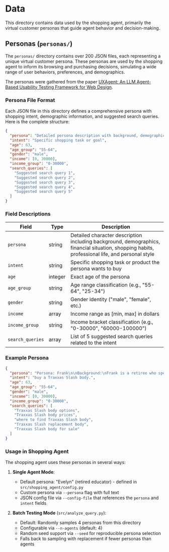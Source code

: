 # Data

This directory contains data used by the shopping agent, primarily the virtual customer personas that guide agent behavior and decision-making.

## Personas (`personas/`)

The `personas/` directory contains over 200 JSON files, each representing a unique virtual customer persona. These personas are used by the shopping agent to inform its browsing and purchasing decisions, simulating a wide range of user behaviors, preferences, and demographics.

The personas were gathered from the paper [UXAgent: An LLM Agent-Based Usability Testing Framework for Web Design](https://arxiv.org/abs/2502.12561).

### Persona File Format

Each JSON file in this directory defines a comprehensive persona with shopping intent, demographic information, and suggested search queries. Here is the complete structure:

```json
{
  "persona": "Detailed persona description with background, demographics, financial situation, shopping habits, and personal style",
  "intent": "Specific shopping task or goal",
  "age": 63,
  "age_group": "55-64",
  "gender": "male",
  "income": [0, 30000],
  "income_group": "0-30000",
  "search_queries": [
    "Suggested search query 1",
    "Suggested search query 2",
    "Suggested search query 3",
    "Suggested search query 4",
    "Suggested search query 5"
  ]
}
```

### Field Descriptions

| Field | Type | Description |
|-------|------|-------------|
| `persona` | string | Detailed character description including background, demographics, financial situation, shopping habits, professional life, and personal style |
| `intent` | string | Specific shopping task or product the persona wants to buy |
| `age` | integer | Exact age of the persona |
| `age_group` | string | Age range classification (e.g., "55-64", "25-34") |
| `gender` | string | Gender identity ("male", "female", etc.) |
| `income` | array | Income range as [min, max] in dollars |
| `income_group` | string | Income bracket classification (e.g., "0-30000", "60000-100000") |
| `search_queries` | array | List of 5 suggested search queries related to the intent |

### Example Persona

```json
{
  "persona": "Persona: Frank\n\nBackground:\nFrank is a retiree who spends his time pursuing his hobbies and taking care of his family. After working blue-collar jobs for most of his life, he's now enjoying his golden years with a modest income.\n\nDemographics:\nAge: 63\nGender: Male\nEducation: High school diploma\nProfession: Retired\nIncome: $25,000\n\nFinancial Situation:\nFrank lives on a fixed income from his pension and Social Security benefits. He is careful with his spending, prioritizing necessities and leaving little room for frivolous purchases.\n\nShopping Habits:\nFrank tends to be a cautious shopper, taking the time to research and compare prices before making a purchase. He values quality and durability over trends, preferring to invest in items that will last. Frank often shops at local thrift stores or discount retailers to stretch his budget.\n\nPersonal Life:\nIn his retirement, Frank enjoys spending time with his grandchildren, going for walks in the park, and working on DIY projects around the house. He takes pride in his ability to fix things and often shares his skills with his family and neighbors.",
  "intent": "buy a Traxxas Slash body.",
  "age": 63,
  "age_group": "55-64",
  "gender": "male",
  "income": [0, 30000],
  "income_group": "0-30000",
  "search_queries": [
    "Traxxas Slash body options",
    "Traxxas Slash body prices", 
    "where to find Traxxas Slash body",
    "Traxxas Slash replacement body",
    "Traxxas Slash body for sale"
  ]
}
```

### Usage in Shopping Agent

The shopping agent uses these personas in several ways:

1. **Single Agent Mode**: 
   - Default persona: "Evelyn" (retired educator) - defined in `src/shopping_agent/config.py`
   - Custom persona via `--persona` flag with full text
   - JSON config file via `--config-file` that references the `persona` and `intent` fields

2. **Batch Testing Mode** (`src/analyze_query.py`):
   - Default: Randomly samples 4 personas from this directory
   - Configurable via `--n-agents` (default: 4)
   - Random seed support via `--seed` for reproducible persona selection
   - Falls back to sampling with replacement if fewer personas than agents
